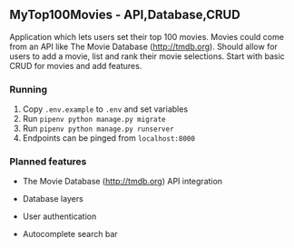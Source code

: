 ## MyTop100Movies - API,Database,CRUD

Application which lets users set their top 100 movies. Movies could come from an API like The Movie Database (http://tmdb.org). 
Should allow for users to add a movie, list and rank their movie selections. Start with basic CRUD for movies and add features.

### Running

1. Copy `.env.example` to `.env` and set variables
2. Run `pipenv python manage.py migrate`
3. Run `pipenv python manage.py runserver`
4. Endpoints can be pinged from `localhost:8000`

### Planned features

- The Movie Database (http://tmdb.org) API integration

- Database layers

- User authentication

- Autocomplete search bar
